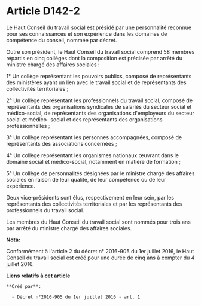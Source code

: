 # Article D142-2

Le Haut Conseil du travail social est présidé par une personnalité reconnue pour ses connaissances et son expérience dans les
domaines de compétence du conseil, nommée par décret. 

Outre son président, le Haut Conseil du travail social comprend 58 membres répartis en cinq collèges dont la composition est
précisée par arrêté du ministre chargé des affaires sociales : 

1° Un collège représentant les pouvoirs publics, composé de représentants des ministères ayant un lien avec le travail social
et de représentants des collectivités territoriales ; 

2° Un collège représentant les professionnels du travail social, composé de représentants des organisations syndicales de
salariés du secteur social et médico-social, de représentants des organisations d'employeurs du secteur social et médico-
social et des représentants des organisations professionnelles ; 

3° Un collège représentant les personnes accompagnées, composé de représentants des associations concernées ; 

4° Un collège représentant les organismes nationaux œuvrant dans le domaine social et médico-social, notamment en matière de
formation ; 

5° Un collège de personnalités désignées par le ministre chargé des affaires sociales en raison de leur qualité, de leur
compétence ou de leur expérience. 

Deux vice-présidents sont élus, respectivement en leur sein, par les représentants des collectivités territoriales et par les
représentants des professionnels du travail social. 

Les membres du Haut Conseil du travail social sont nommés pour trois ans par arrêté du ministre chargé des affaires sociales.

**Nota:**

Conformément à l'article 2 du décret n° 2016-905 du 1er juillet 2016, le Haut Conseil du travail social est créé pour une
durée de cinq ans à compter du 4 juillet 2016.

**Liens relatifs à cet article**

	**Créé par**:

	  - Décret n°2016-905 du 1er juillet 2016 - art. 1
